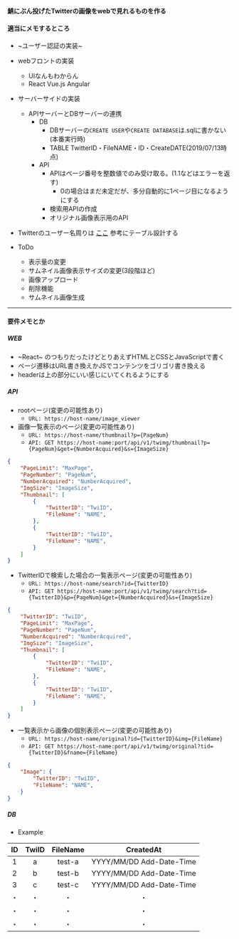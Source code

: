 #### 鯖にぶん投げたTwitterの画像をwebで見れるものを作る

#### 適当にメモするところ
- ~ユーザー認証の実装~
- webフロントの実装
  - UIなんもわからん
  - React Vue.js Angular
- サーバーサイドの実装
  - APIサーバーとDBサーバーの連携
    - DB
      - DBサーバーの`CREATE USER`や`CREATE DATABASE`は.sqlに書かない(本番実行時)
	  - TABLE TwitterID・FileNAME・ID・CreateDATE(2019/07/13時点)  
	- API
	  - APIはページ番号を整数値でのみ受け取る。(1.1などはエラーを返す)
	    - 0の場合はまだ未定だが、多分自動的に1ページ目になるようにする
	  - 検索用APIの作成
	  - オリジナル画像表示用のAPI
- Twitterのユーザー名周りは [ここ](https://help.twitter.com/ja/managing-your-account/twitter-username-rules) 参考にテーブル設計する

- ToDo
  - 表示量の変更
  - サムネイル画像表示サイズの変更(3段階ほど)
  - 画像アップロード
  - 削除機能
  - サムネイル画像生成
---
#### 要件メモとか
##### WEB
- ~React~ のつもりだったけどとりあえずHTMLとCSSとJavaScriptで書く
- ページ遷移はURL書き換えかJSでコンテンツをゴリゴリ書き換える
- headerは上の部分にいい感じにいてくれるようにする

##### API
- rootページ(変更の可能性あり)
  - `URL: https://host-name/image_viewer`
- 画像一覧表示のページ(変更の可能性あり)
  - `URL: https://host-name/thumbnail?p={PageNum}`
  - `API: GET https://host-name:port/api/v1/twimg/thumbnail?p={PageNum}&get={NumberAcquired}&s={ImageSize}`  
```json
{
    "PageLimit": "MaxPage",
    "PageNumber": "PageNum",
	"NumberAcquired": "NumberAcquired",
	"ImgSize": "ImageSize",
    "Thumbnail": [
        {
            "TwitterID": "TwiID",
            "FileName": "NAME",
        },
        {
            "TwitterID": "TwiID",
            "FileName": "NAME",
        }
    ]
}
```

- TwitterIDで検索した場合の一覧表示ページ(変更の可能性あり)
  - `URL: https://host-name/search?id={TwitterID}`
  - `API: GET https://host-name:port/api/v1/twimg/search?tid={TwitterID}&p={PageNum}&get={NumberAcquired}&s={ImageSize}`  
```json
{
    "TwitterID": "TwiID",
    "PageLimit": "MaxPage",
    "PageNumber": "PageNum",
	"NumberAcquired": "NumberAcquired",
	"ImgSize": "ImageSize",
    "Thumbnail": [
        {
            "TwitterID": "TwiID",
            "FileName": "NAME",
        },
        {
            "TwitterID": "TwiID",
            "FileName": "NAME",
        }
    ]
}
```

- 一覧表示から画像の個別表示ページ(変更の可能性あり)
  - `URL: https://host-name/original?id={TwitterID}&img={FileName}`
  - `API: GET https://host-name:port/api/v1/twimg/original?tid={TwitterID}&fname={FileName}`  
```json
{
    "Image": {
        "TwitterID": "TwiID",
        "FileName": "NAME",
    }
}
```

##### DB
  - Example

| ID  | TwiID | FileName | CreatedAt                |
|:---:|:-----:|:--------:|:------------------------:|
| 1   | a     | test-a   | YYYY/MM/DD Add-Date-Time |
| 2   | b     | test-b   | YYYY/MM/DD Add-Date-Time |
| 3   | c     | test-c   | YYYY/MM/DD Add-Date-Time |
| ・  | ・    | ・       | ・                       |
| ・  | ・    | ・       | ・                       |
| ・  | ・    | ・       | ・                       |

